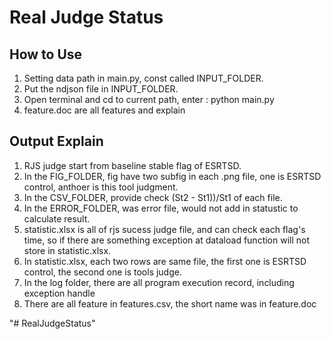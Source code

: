 # Real Judge Status

## How to Use

1. Setting data path in main.py, const called INPUT_FOLDER.
2. Put the ndjson file in INPUT_FOLDER. 
3. Open terminal and cd to current path, enter : python main.py
4. feature.doc are all features and explain


## Output Explain

1. RJS judge start from baseline stable flag of ESRTSD.
2. In the FIG_FOLDER, fig have two subfig in each .png file, one is ESRTSD control, anthoer is this tool judgment.
3. In the CSV_FOLDER, provide check (St2 - St1))/St1 of each file.
4. In the ERROR_FOLDER, was error file, would not add in statustic to calculate result.
5. statistic.xlsx is all of rjs sucess judge file, and can check each flag's time, so if there are something exception at dataload function will not store in statistic.xlsx.
6. In statistic.xlsx, each two rows are same file, the first one is ESRTSD control, the second one is tools judge.
7. In the log folder, there are all program execution record, including exception handle
8. There are all feature in features.csv, the short name was in feature.doc







"# RealJudgeStatus" 
